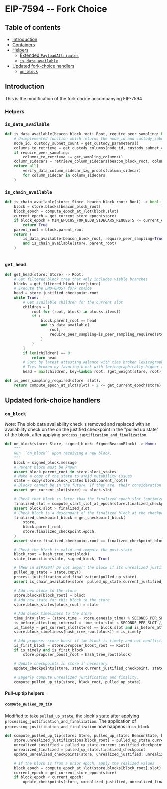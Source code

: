 # EIP-7594 -- Fork Choice

## Table of contents
<!-- TOC -->
<!-- START doctoc generated TOC please keep comment here to allow auto update -->
<!-- DON'T EDIT THIS SECTION, INSTEAD RE-RUN doctoc TO UPDATE -->

- [Introduction](#introduction)
- [Containers](#containers)
- [Helpers](#helpers)
  - [Extended `PayloadAttributes`](#extended-payloadattributes)
  - [`is_data_available`](#is_data_available)
- [Updated fork-choice handlers](#updated-fork-choice-handlers)
  - [`on_block`](#on_block)

<!-- END doctoc generated TOC please keep comment here to allow auto update -->
<!-- /TOC -->

## Introduction

This is the modification of the fork choice accompanying EIP-7594

### Helpers

### `is_data_available`

```python
def is_data_available(beacon_block_root: Root, require_peer_sampling: bool=False) -> bool:
    # Unimplemented function which returns the node_id and custody_subnet_count
    node_id, custody_subnet_count = get_custody_parameters()
    columns_to_retrieve = get_custody_columns(node_id, custody_subnet_count)
    if require_peer_sampling:
        columns_to_retrieve += get_sampling_columns()	
    column_sidecars = retrieve_column_sidecars(beacon_block_root, columns_to_retrieve)
    return all(
        verify_data_column_sidecar_kzg_proofs(column_sidecar)
        for column_sidecar in column_sidecars
    )
```

### `is_chain_available`

```python
def is_chain_available(store: Store, beacon_block_root: Root) -> bool: 
    block = store.blocks[beacon_block_root]
    block_epoch = compute_epoch_at_slot(block.slot)
    current_epoch = get_current_store_epoch(store)
    if block_epoch + MIN_EPOCHS_FOR_BLOB_SIDECARS_REQUESTS <= current_epoch:
        return True
    parent_root = block.parent_root
    return (
        is_data_available(beacon_block_root, require_peer_sampling=True) 
        and is_chain_available(store, parent_root)
    )
    
```

### `get_head`

```python
def get_head(store: Store) -> Root:
    # Get filtered block tree that only includes viable branches
    blocks = get_filtered_block_tree(store)
    # Execute the LMD-GHOST fork choice
    head = store.justified_checkpoint.root
    while True:
        # Get available children for the current slot
        children = [
            root for (root, block) in blocks.items()
            if (
                block.parent_root == head
                and is_data_available(
                    root, 
                    require_peer_sampling=is_peer_sampling_required(store, block.slot)
                )
            )
        ]
        if len(children) == 0:
            return head
        # Sort by latest attesting balance with ties broken lexicographically
        # Ties broken by favoring block with lexicographically higher root
        head = max(children, key=lambda root: (get_weight(store, root), root))
```

```python
def is_peer_sampling_required(store, slot):
    return compute_epoch_at_slot(slot) + 2 <= get_current_epoch(store)
```

## Updated fork-choice handlers

### `on_block`

*Note*: The blob data availability check is removed and replaced with an availability
check on the on the justified checkpoint in the "pulled up state" of the block, after
applying `process_justification_and_finalization`.

```python
def on_block(store: Store, signed_block: SignedBeaconBlock) -> None:
    """
    Run ``on_block`` upon receiving a new block.
    """
    block = signed_block.message
    # Parent block must be known
    assert block.parent_root in store.block_states
    # Make a copy of the state to avoid mutability issues
    state = copy(store.block_states[block.parent_root])
    # Blocks cannot be in the future. If they are, their consideration must be delayed until they are in the past.
    assert get_current_slot(store) >= block.slot

    # Check that block is later than the finalized epoch slot (optimization to reduce calls to get_ancestor)
    finalized_slot = compute_start_slot_at_epoch(store.finalized_checkpoint.epoch)
    assert block.slot > finalized_slot
    # Check block is a descendant of the finalized block at the checkpoint finalized slot
    finalized_checkpoint_block = get_checkpoint_block(
        store,
        block.parent_root,
        store.finalized_checkpoint.epoch,
    )
    assert store.finalized_checkpoint.root == finalized_checkpoint_block

    # Check the block is valid and compute the post-state
    block_root = hash_tree_root(block)
    state_transition(state, signed_block, True)

    # [New in EIP7594] Do not import the block if its unrealized justified checkpoint is not available
    pulled_up_state = state.copy()
    process_justification_and_finalization(pulled_up_state)
    assert is_chain_available(store, pulled_up_state.current_justified_checkpoint.root)

    # Add new block to the store
    store.blocks[block_root] = block
    # Add new state for this block to the store
    store.block_states[block_root] = state

    # Add block timeliness to the store
    time_into_slot = (store.time - store.genesis_time) % SECONDS_PER_SLOT
    is_before_attesting_interval = time_into_slot < SECONDS_PER_SLOT // INTERVALS_PER_SLOT
    is_timely = get_current_slot(store) == block.slot and is_before_attesting_interval
    store.block_timeliness[hash_tree_root(block)] = is_timely

    # Add proposer score boost if the block is timely and not conflicting with an existing block
    is_first_block = store.proposer_boost_root == Root()
    if is_timely and is_first_block:
        store.proposer_boost_root = hash_tree_root(block)

    # Update checkpoints in store if necessary
    update_checkpoints(store, state.current_justified_checkpoint, state.finalized_checkpoint)

    # Eagerly compute unrealized justification and finality.
    compute_pulled_up_tip(store, block_root, pulled_up_state)
```

#### Pull-up tip helpers

##### `compute_pulled_up_tip`

Modified to take `pulled_up_state`, the block's state after applying `processing_justification_and_finalization`.
The application of `processing_justification_and_finalization` now happens in `on_block`.

```python
def compute_pulled_up_tip(store: Store, pulled_up_state: BeaconState, block_root: Root) -> None:
    store.unrealized_justifications[block_root] = pulled_up_state.current_justified_checkpoint
    unrealized_justified = pulled_up_state.current_justified_checkpoint
    unrealized_finalized = pulled_up_state.finalized_checkpoint
    update_unrealized_checkpoints(store, unrealized_justified, unrealized_finalized)

    # If the block is from a prior epoch, apply the realized values
    block_epoch = compute_epoch_at_slot(store.blocks[block_root].slot)
    current_epoch = get_current_store_epoch(store)
    if block_epoch < current_epoch:
        update_checkpoints(store, unrealized_justified, unrealized_finalized)
```
